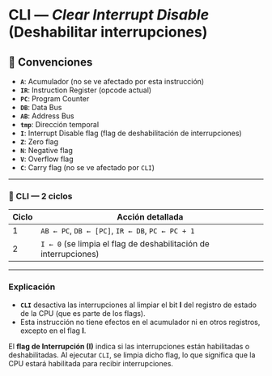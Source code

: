 # CLI — *Clear Interrupt Disable* (Deshabilitar interrupciones)

## 🧠 Convenciones

- **`A`**: Acumulador (no se ve afectado por esta instrucción)
- **`IR`**: Instruction Register (opcode actual)
- **`PC`**: Program Counter
- **`DB`**: Data Bus
- **`AB`**: Address Bus
- **`tmp`**: Dirección temporal
- **`I`**: Interrupt Disable flag (flag de deshabilitación de interrupciones)
- **`Z`**: Zero flag
- **`N`**: Negative flag
- **`V`**: Overflow flag
- **`C`**: Carry flag (no se ve afectado por `CLI`)

---

### 🔹 CLI — **2 ciclos**

| Ciclo | Acción detallada |
|-------|------------------|
| 1     | `AB ← PC`, `DB ← [PC]`, `IR ← DB`, `PC ← PC + 1` |
| 2     | `I ← 0` (se limpia el flag de deshabilitación de interrupciones) |

---

### Explicación

- **`CLI`** desactiva las interrupciones al limpiar el bit **I** del registro de estado de la CPU (que es parte de los flags).
- Esta instrucción no tiene efectos en el acumulador ni en otros registros, excepto en el flag **I**.

El **flag de Interrupción (I)** indica si las interrupciones están habilitadas o deshabilitadas. Al ejecutar `CLI`, se limpia dicho flag, lo que significa que la CPU estará habilitada para recibir interrupciones.
